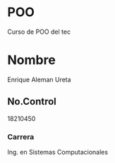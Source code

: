 # POO
 Curso de POO del tec

 # Nombre 
 Enrique Aleman Ureta

 ## No.Control
 18210450
 
 ### Carrera
Ing. en Sistemas Computacionales

